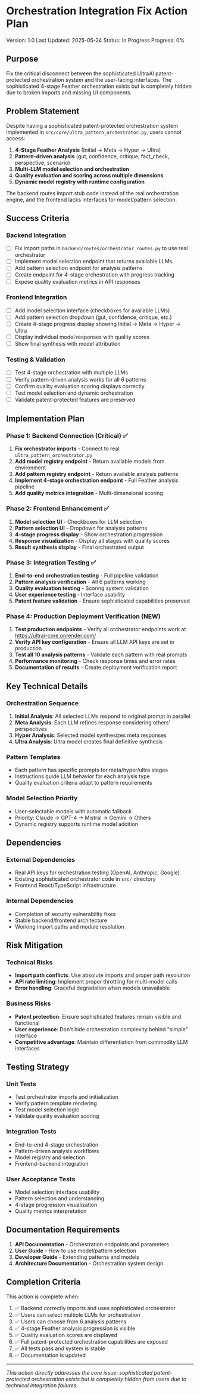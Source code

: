 # Orchestration Integration Fix Action Plan

Version: 1.0
Last Updated: 2025-05-24
Status: In Progress
Progress: 0%

## Purpose

Fix the critical disconnect between the sophisticated UltraAI patent-protected orchestration system and the user-facing interfaces. The sophisticated 4-stage Feather orchestration exists but is completely hidden due to broken imports and missing UI components.

## Problem Statement

Despite having a sophisticated patent-protected orchestration system implemented in `src/core/ultra_pattern_orchestrator.py`, users cannot access:

1. **4-Stage Feather Analysis** (Initial → Meta → Hyper → Ultra)
2. **Pattern-driven analysis** (gut, confidence, critique, fact_check, perspective, scenario)
3. **Multi-LLM model selection and orchestration**
4. **Quality evaluation and scoring across multiple dimensions**
5. **Dynamic model registry with runtime configuration**

The backend routes import stub code instead of the real orchestration engine, and the frontend lacks interfaces for model/pattern selection.

## Success Criteria

### Backend Integration
- [ ] Fix import paths in `backend/routes/orchestrator_routes.py` to use real orchestrator
- [ ] Implement model selection endpoint that returns available LLMs
- [ ] Add pattern selection endpoint for analysis patterns
- [ ] Create endpoint for 4-stage orchestration with progress tracking
- [ ] Expose quality evaluation metrics in API responses

### Frontend Integration  
- [ ] Add model selection interface (checkboxes for available LLMs)
- [ ] Add pattern selection dropdown (gut, confidence, critique, etc.)
- [ ] Create 4-stage progress display showing Initial → Meta → Hyper → Ultra
- [ ] Display individual model responses with quality scores
- [ ] Show final synthesis with model attribution

### Testing & Validation
- [ ] Test 4-stage orchestration with multiple LLMs
- [ ] Verify pattern-driven analysis works for all 6 patterns
- [ ] Confirm quality evaluation scoring displays correctly
- [ ] Test model selection and dynamic orchestration
- [ ] Validate patent-protected features are preserved

## Implementation Plan

### Phase 1: Backend Connection (Critical) ✅
1. **Fix orchestrator imports** - Connect to real `ultra_pattern_orchestrator.py`
2. **Add model registry endpoint** - Return available models from environment
3. **Add pattern registry endpoint** - Return available analysis patterns
4. **Implement 4-stage orchestration endpoint** - Full Feather analysis pipeline
5. **Add quality metrics integration** - Multi-dimensional scoring

### Phase 2: Frontend Enhancement ✅
1. **Model selection UI** - Checkboxes for LLM selection
2. **Pattern selection UI** - Dropdown for analysis patterns  
3. **4-stage progress display** - Show orchestration progression
4. **Response visualization** - Display all stages with quality scores
5. **Result synthesis display** - Final orchestrated output

### Phase 3: Integration Testing ✅
1. **End-to-end orchestration testing** - Full pipeline validation
2. **Pattern analysis verification** - All 6 patterns working
3. **Quality evaluation testing** - Scoring system validation
4. **User experience testing** - Interface usability
5. **Patent feature validation** - Ensure sophisticated capabilities preserved

### Phase 4: Production Deployment Verification (NEW)
1. **Test production endpoints** - Verify all orchestrator endpoints work at https://ultrai-core.onrender.com/
2. **Verify API key configuration** - Ensure all LLM API keys are set in production
3. **Test all 10 analysis patterns** - Validate each pattern with real prompts
4. **Performance monitoring** - Check response times and error rates
5. **Documentation of results** - Create deployment verification report

## Key Technical Details

### Orchestration Sequence
1. **Initial Analysis**: All selected LLMs respond to original prompt in parallel
2. **Meta Analysis**: Each LLM refines response considering others' perspectives  
3. **Hyper Analysis**: Selected model synthesizes meta responses
4. **Ultra Analysis**: Ultra model creates final definitive synthesis

### Pattern Templates
- Each pattern has specific prompts for meta/hyper/ultra stages
- Instructions guide LLM behavior for each analysis type
- Quality evaluation criteria adapt to pattern requirements

### Model Selection Priority
- User-selectable models with automatic fallback
- Priority: Claude → GPT-4 → Mistral → Gemini → Others
- Dynamic registry supports runtime model addition

## Dependencies

### External Dependencies
- Real API keys for orchestration testing (OpenAI, Anthropic, Google)
- Existing sophisticated orchestrator code in `src/` directory
- Frontend React/TypeScript infrastructure

### Internal Dependencies  
- Completion of security vulnerability fixes
- Stable backend/frontend architecture
- Working import paths and module resolution

## Risk Mitigation

### Technical Risks
- **Import path conflicts**: Use absolute imports and proper path resolution
- **API rate limiting**: Implement proper throttling for multi-model calls
- **Error handling**: Graceful degradation when models unavailable

### Business Risks
- **Patent protection**: Ensure sophisticated features remain visible and functional
- **User experience**: Don't hide orchestration complexity behind "simple" interface
- **Competitive advantage**: Maintain differentiation from commodity LLM interfaces

## Testing Strategy

### Unit Tests
- Test orchestrator imports and initialization
- Verify pattern template rendering
- Test model selection logic
- Validate quality evaluation scoring

### Integration Tests  
- End-to-end 4-stage orchestration
- Pattern-driven analysis workflows
- Model registry and selection
- Frontend-backend integration

### User Acceptance Tests
- Model selection interface usability
- Pattern selection and understanding
- 4-stage progression visualization
- Quality metrics interpretation

## Documentation Requirements

1. **API Documentation** - Orchestration endpoints and parameters
2. **User Guide** - How to use model/pattern selection
3. **Developer Guide** - Extending patterns and models
4. **Architecture Documentation** - Orchestration system design

## Completion Criteria

This action is complete when:

1. ✅ Backend correctly imports and uses sophisticated orchestrator
2. ✅ Users can select multiple LLMs for orchestration
3. ✅ Users can choose from 6 analysis patterns
4. ✅ 4-stage Feather analysis progression is visible
5. ✅ Quality evaluation scores are displayed
6. ✅ Full patent-protected orchestration capabilities are exposed
7. ✅ All tests pass and system is stable
8. ✅ Documentation is updated

---
*This action directly addresses the core issue: sophisticated patent-protected orchestration exists but is completely hidden from users due to technical integration failures.*